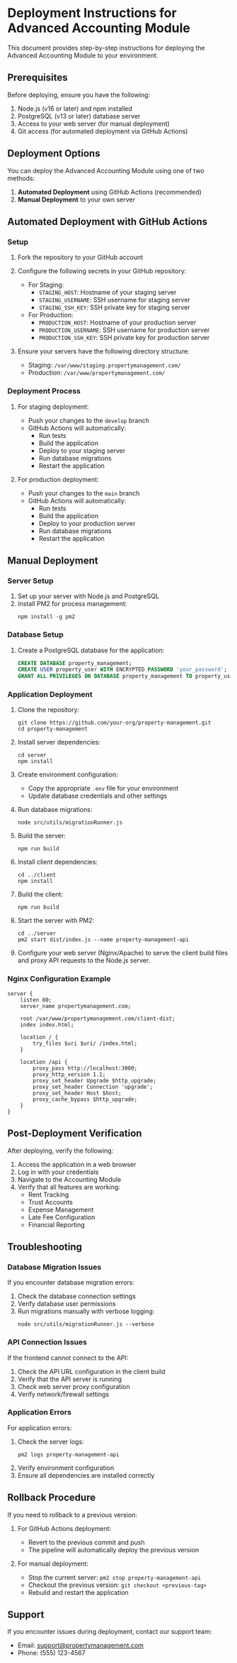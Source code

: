 # Deployment Instructions for Advanced Accounting Module

This document provides step-by-step instructions for deploying the Advanced Accounting Module to your environment.

## Prerequisites

Before deploying, ensure you have the following:

1. Node.js (v16 or later) and npm installed
2. PostgreSQL (v13 or later) database server
3. Access to your web server (for manual deployment)
4. Git access (for automated deployment via GitHub Actions)

## Deployment Options

You can deploy the Advanced Accounting Module using one of two methods:

1. **Automated Deployment** using GitHub Actions (recommended)
2. **Manual Deployment** to your own server

## Automated Deployment with GitHub Actions

### Setup

1. Fork the repository to your GitHub account
2. Configure the following secrets in your GitHub repository:
   - For Staging:
     - `STAGING_HOST`: Hostname of your staging server
     - `STAGING_USERNAME`: SSH username for staging server
     - `STAGING_SSH_KEY`: SSH private key for staging server
   - For Production:
     - `PRODUCTION_HOST`: Hostname of your production server
     - `PRODUCTION_USERNAME`: SSH username for production server
     - `PRODUCTION_SSH_KEY`: SSH private key for production server

3. Ensure your servers have the following directory structure:
   - Staging: `/var/www/staging.propertymanagement.com/`
   - Production: `/var/www/propertymanagement.com/`

### Deployment Process

1. For staging deployment:
   - Push your changes to the `develop` branch
   - GitHub Actions will automatically:
     - Run tests
     - Build the application
     - Deploy to your staging server
     - Run database migrations
     - Restart the application

2. For production deployment:
   - Push your changes to the `main` branch
   - GitHub Actions will automatically:
     - Run tests
     - Build the application
     - Deploy to your production server
     - Run database migrations
     - Restart the application

## Manual Deployment

### Server Setup

1. Set up your server with Node.js and PostgreSQL
2. Install PM2 for process management:
   ```
   npm install -g pm2
   ```

### Database Setup

1. Create a PostgreSQL database for the application:
   ```sql
   CREATE DATABASE property_management;
   CREATE USER property_user WITH ENCRYPTED PASSWORD 'your_password';
   GRANT ALL PRIVILEGES ON DATABASE property_management TO property_user;
   ```

### Application Deployment

1. Clone the repository:
   ```
   git clone https://github.com/your-org/property-management.git
   cd property-management
   ```

2. Install server dependencies:
   ```
   cd server
   npm install
   ```

3. Create environment configuration:
   - Copy the appropriate `.env` file for your environment
   - Update database credentials and other settings

4. Run database migrations:
   ```
   node src/utils/migrationRunner.js
   ```

5. Build the server:
   ```
   npm run build
   ```

6. Install client dependencies:
   ```
   cd ../client
   npm install
   ```

7. Build the client:
   ```
   npm run build
   ```

8. Start the server with PM2:
   ```
   cd ../server
   pm2 start dist/index.js --name property-management-api
   ```

9. Configure your web server (Nginx/Apache) to serve the client build files and proxy API requests to the Node.js server.

### Nginx Configuration Example

```nginx
server {
    listen 80;
    server_name propertymanagement.com;

    root /var/www/propertymanagement.com/client-dist;
    index index.html;

    location / {
        try_files $uri $uri/ /index.html;
    }

    location /api {
        proxy_pass http://localhost:3000;
        proxy_http_version 1.1;
        proxy_set_header Upgrade $http_upgrade;
        proxy_set_header Connection 'upgrade';
        proxy_set_header Host $host;
        proxy_cache_bypass $http_upgrade;
    }
}
```

## Post-Deployment Verification

After deploying, verify the following:

1. Access the application in a web browser
2. Log in with your credentials
3. Navigate to the Accounting Module
4. Verify that all features are working:
   - Rent Tracking
   - Trust Accounts
   - Expense Management
   - Late Fee Configuration
   - Financial Reporting

## Troubleshooting

### Database Migration Issues

If you encounter database migration errors:

1. Check the database connection settings
2. Verify database user permissions
3. Run migrations manually with verbose logging:
   ```
   node src/utils/migrationRunner.js --verbose
   ```

### API Connection Issues

If the frontend cannot connect to the API:

1. Check the API URL configuration in the client build
2. Verify that the API server is running
3. Check web server proxy configuration
4. Verify network/firewall settings

### Application Errors

For application errors:

1. Check the server logs:
   ```
   pm2 logs property-management-api
   ```
2. Verify environment configuration
3. Ensure all dependencies are installed correctly

## Rollback Procedure

If you need to rollback to a previous version:

1. For GitHub Actions deployment:
   - Revert to the previous commit and push
   - The pipeline will automatically deploy the previous version

2. For manual deployment:
   - Stop the current server: `pm2 stop property-management-api`
   - Checkout the previous version: `git checkout <previous-tag>`
   - Rebuild and restart the application

## Support

If you encounter issues during deployment, contact our support team:

- Email: support@propertymanagement.com
- Phone: (555) 123-4567
